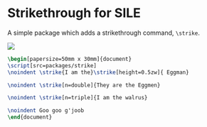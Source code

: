 # Strikethrough for SILE

A simple package which adds a strikethrough command, `\strike`.

![](https://raw.githubusercontent.com/ctrlcctrlv/sile-strike/master/examples/strike.png)

```tex
\begin[papersize=50mm x 30mm]{document}
\script[src=packages/strike]
\noindent \strike{I am the}\strike[height=0.5zw]{ Eggman}

\noindent \strike[n=double]{They are the Eggmen}

\noindent \strike[n=triple]{I am the walrus}

\noindent Goo goo g'joob
\end{document}
```
